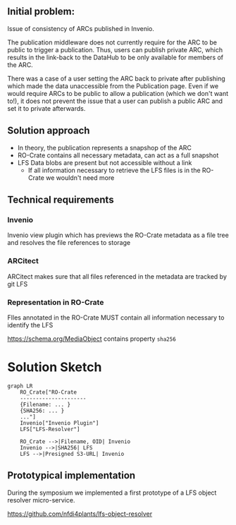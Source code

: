## Initial problem: 
Issue of consistency of ARCs published in Invenio. 

The publication middleware does not currently require for the ARC to be public to trigger a publication. Thus, users can publish private ARC, which results in the link-back to the DataHub to be only available for members of the ARC. 

There was a case of a user setting the ARC back to private after publishing which made the data unaccessible from the Publication page. Even if we would require ARCs to be public to allow a publication (which we don't want to!), it does not prevent the issue that a user can publish a public ARC and set it to private afterwards.

## Solution approach

- In theory, the publication represents a snapshop of the ARC
- RO-Crate contains all necessary metadata, can act as a full snapshot
- LFS Data blobs are present but not accessible without a link 
    - If all information necessary to retrieve the LFS files is in the RO-Crate we wouldn't need more


## Technical requirements

### Invenio

Invenio view plugin which has previews the RO-Crate metadata as a file tree and resolves the file references to storage

### ARCitect

ARCitect makes sure that all files referenced in the metadata are tracked by git LFS

### Representation in RO-Crate

FIles annotated in the RO-Crate MUST contain all information necessary to identify the LFS 

https://schema.org/MediaObject contains property `sha256`


# Solution Sketch

```mermaid
graph LR
    RO_Crate["RO-Crate
    ---------------------
    {Filename: ... }
    {SHA256: ... }
    ..."]
    Invenio["Invenio Plugin"]
    LFS["LFS-Resolver"]

    RO_Crate -->|Filename, OID| Invenio
    Invenio -->|SHA256| LFS
    LFS -->|Presigned S3-URL| Invenio
```

## Prototypical implementation

During the symposium we implemented a first prototype of a LFS object resolver micro-service.

https://github.com/nfdi4plants/lfs-object-resolver
